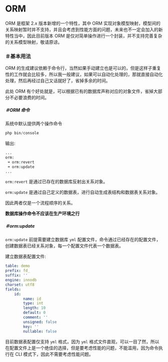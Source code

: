 # ORM

ORM 是框架 2.x 版本新增的一个特性，其中 ORM 实现对象模型映射，模型间的关系映射暂时并不支持，并且会考虑到性能方面的问题，未来也不一定会加入的新特性当中，因此目前版本 ORM 是仅对简单操作进行一个封装，并不支持完善复杂的关系模型映射，敬请原谅。

### ＃基本用法

ORM 的生成建议依赖于命令行，当然如果手动建立也是可以的，但是这样子重复性的工作就会比较多，所以我一般建议，如果可以自动化处理的，那就直接自动化处理，然后再经过自己又话就好了，省掉多余的时间。

此处 ORM 有个好处就是，可以根据已有的数据库声称对应的对象文件，省掉大部分不必要浪费的时间。

##### ＃ORM 命令

系统中默认提供两个操作命令

```php
php bin/console
```

输出: 

```php
...
orm:
 ➜ orm:revert
 ➜ orm:update
...
```

`orm:revert` 是通过已存在的数据库反射出关系对象。

`orm:update` 是通过自己定义的数据表，进行自动生成表结构和数据表关系对象。

因此两者仅是一个流程顺序的关系。

**数据库操作命令不应该在生产环境之行**

##### ＃orm:update

`orm:update` 前提需要建立数据库 `yml` 配置文件，命令通过已经存在的配置文件，创建数据表已经关系对象，每一个配置文件代表一个数据表。

建立数据表配置文件: 

```yaml
table: demo
prefix: fd_
suffix: ''
engine: innodb
charset: utf8
fields:
    id:
        name: id
        type: int
        length: 10
        default: 0
        comment: ''
        unsigned: false
        key: ''
        nullable: false
```

目前数据表配置仅支持 `yml` 格式，因为 `yml` 格式文件直观，可以一目了然，所以在配置文件上是一个绝佳的选择，但是要考虑性能的问题，不能滥用，因为命令执行在 CLI 模式下，因此不需要考虑性能问题。